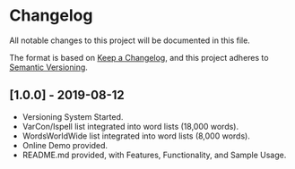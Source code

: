 # Changelog
All notable changes to this project will be documented in this file.

The format is based on [Keep a Changelog](https://keepachangelog.com/en/1.0.0/),
and this project adheres to [Semantic Versioning](https://semver.org/spec/v2.0.0.html).

## [1.0.0] - 2019-08-12
- Versioning System Started.
- VarCon/Ispell list integrated into word lists (18,000 words).
- WordsWorldWide list integrated into word lists (8,000 words).
- Online Demo provided.
- README.md provided, with Features, Functionality, and Sample Usage.
